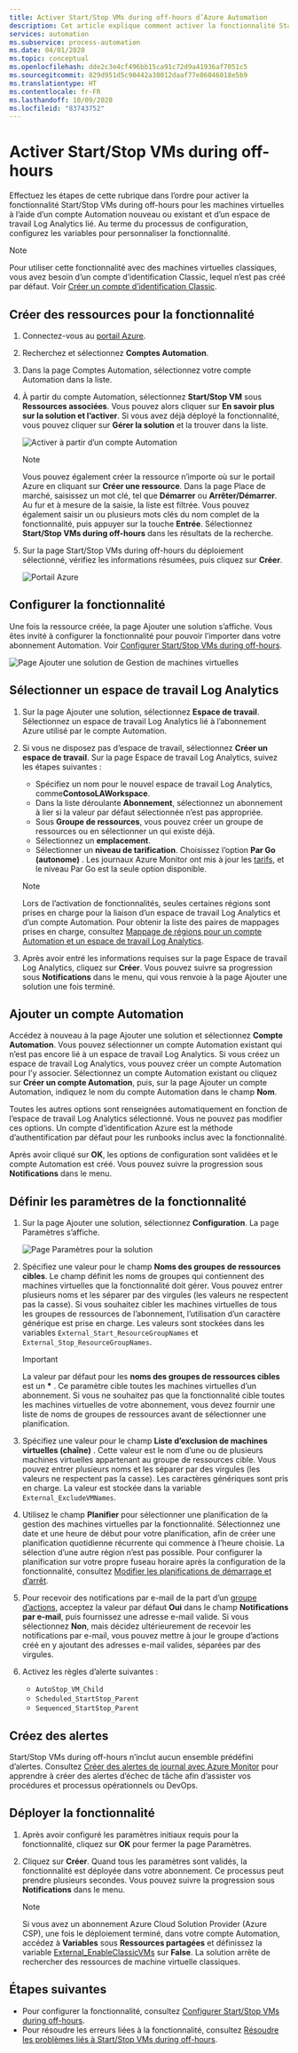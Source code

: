 ```yaml
---
title: Activer Start/Stop VMs during off-hours d’Azure Automation
description: Cet article explique comment activer la fonctionnalité Start/Stop VMs during off-hours pour vos machines virtuelles Azure.
services: automation
ms.subservice: process-automation
ms.date: 04/01/2020
ms.topic: conceptual
ms.openlocfilehash: dde2c3e4cf496bb15ca91c72d9a41936af7051c5
ms.sourcegitcommit: 829d951d5c90442a38012daaf77e86046018e5b9
ms.translationtype: HT
ms.contentlocale: fr-FR
ms.lasthandoff: 10/09/2020
ms.locfileid: "83743752"
---
```

# <a name="enable-startstop-vms-during-off-hours"></a>Activer Start/Stop VMs during off-hours

Effectuez les étapes de cette rubrique dans l’ordre pour activer la fonctionnalité Start/Stop VMs during off-hours pour les machines virtuelles à l’aide d’un compte Automation nouveau ou existant et d’un espace de travail Log Analytics lié. Au terme du processus de configuration, configurez les variables pour personnaliser la fonctionnalité.

>[!NOTE]
>Pour utiliser cette fonctionnalité avec des machines virtuelles classiques, vous avez besoin d’un compte d’identification Classic, lequel n’est pas créé par défaut. Voir [Créer un compte d’identification Classic](automation-create-standalone-account.md#create-a-classic-run-as-account).
>

## <a name="create-resources-for-the-feature"></a>Créer des ressources pour la fonctionnalité

1. Connectez-vous au [portail Azure](https://portal.azure.com).
2. Recherchez et sélectionnez **Comptes Automation**.
3. Dans la page Comptes Automation, sélectionnez votre compte Automation dans la liste.
4. À partir du compte Automation, sélectionnez **Start/Stop VM** sous **Ressources associées**. Vous pouvez alors cliquer sur **En savoir plus sur la solution et l’activer**. Si vous avez déjà déployé la fonctionnalité, vous pouvez cliquer sur **Gérer la solution** et la trouver dans la liste.

   ![Activer à partir d’un compte Automation](./media/automation-solution-vm-management/enable-from-automation-account.png)

   > [!NOTE]
   > Vous pouvez également créer la ressource n’importe où sur le portail Azure en cliquant sur **Créer une ressource**. Dans la page Place de marché, saisissez un mot clé, tel que **Démarrer** ou **Arrêter/Démarrer**. Au fur et à mesure de la saisie, la liste est filtrée. Vous pouvez également saisir un ou plusieurs mots clés du nom complet de la fonctionnalité, puis appuyer sur la touche **Entrée**. Sélectionnez **Start/Stop VMs during off-hours** dans les résultats de la recherche.

5. Sur la page Start/Stop VMs during off-hours du déploiement sélectionné, vérifiez les informations résumées, puis cliquez sur **Créer**.

   ![Portail Azure](media/automation-solution-vm-management/azure-portal-01.png)

## <a name="configure-the-feature"></a>Configurer la fonctionnalité

Une fois la ressource créée, la page Ajouter une solution s’affiche. Vous êtes invité à configurer la fonctionnalité pour pouvoir l’importer dans votre abonnement Automation. Voir [Configurer Start/Stop VMs during off-hours](automation-solution-vm-management-config.md).

   ![Page Ajouter une solution de Gestion de machines virtuelles](media/automation-solution-vm-management/azure-portal-add-solution-01.png)

## <a name="select-a-log-analytics-workspace"></a>Sélectionner un espace de travail Log Analytics

1. Sur la page Ajouter une solution, sélectionnez **Espace de travail**. Sélectionnez un espace de travail Log Analytics lié à l’abonnement Azure utilisé par le compte Automation. 

2. Si vous ne disposez pas d’espace de travail, sélectionnez **Créer un espace de travail**. Sur la page Espace de travail Log Analytics, suivez les étapes suivantes :

   - Spécifiez un nom pour le nouvel espace de travail Log Analytics, comme**ContosoLAWorkspace**.
   - Dans la liste déroulante **Abonnement**, sélectionnez un abonnement à lier si la valeur par défaut sélectionnée n’est pas appropriée.
   - Sous **Groupe de ressources**, vous pouvez créer un groupe de ressources ou en sélectionner un qui existe déjà.
   - Sélectionnez un **emplacement**.
   - Sélectionner un **niveau de tarification**. Choisissez l’option **Par Go (autonome)** . Les journaux Azure Monitor ont mis à jour les [tarifs](https://azure.microsoft.com/pricing/details/log-analytics/), et le niveau Par Go est la seule option disponible.

   > [!NOTE]
   > Lors de l’activation de fonctionnalités, seules certaines régions sont prises en charge pour la liaison d’un espace de travail Log Analytics et d’un compte Automation. Pour obtenir la liste des paires de mappages prises en charge, consultez [Mappage de régions pour un compte Automation et un espace de travail Log Analytics](how-to/region-mappings.md).

3. Après avoir entré les informations requises sur la page Espace de travail Log Analytics, cliquez sur **Créer**. Vous pouvez suivre sa progression sous **Notifications** dans le menu, qui vous renvoie à la page Ajouter une solution une fois terminé.

## <a name="add-automation-account"></a>Ajouter un compte Automation

Accédez à nouveau à la page Ajouter une solution et sélectionnez **Compte Automation**. Vous pouvez sélectionner un compte Automation existant qui n’est pas encore lié à un espace de travail Log Analytics. Si vous créez un espace de travail Log Analytics, vous pouvez créer un compte Automation pour l’y associer. Sélectionnez un compte Automation existant ou cliquez sur **Créer un compte Automation**, puis, sur la page Ajouter un compte Automation, indiquez le nom du compte Automation dans le champ **Nom**.

Toutes les autres options sont renseignées automatiquement en fonction de l’espace de travail Log Analytics sélectionné. Vous ne pouvez pas modifier ces options. Un compte d’identification Azure est la méthode d’authentification par défaut pour les runbooks inclus avec la fonctionnalité. 

Après avoir cliqué sur **OK**, les options de configuration sont validées et le compte Automation est créé. Vous pouvez suivre la progression sous **Notifications** dans le menu.

## <a name="define-feature-parameters"></a>Définir les paramètres de la fonctionnalité

1. Sur la page Ajouter une solution, sélectionnez **Configuration**. La page Paramètres s’affiche.

    ![Page Paramètres pour la solution](media/automation-solution-vm-management/azure-portal-add-solution-02.png)

2. Spécifiez une valeur pour le champ **Noms des groupes de ressources cibles**. Le champ définit les noms de groupes qui contiennent des machines virtuelles que la fonctionnalité doit gérer. Vous pouvez entrer plusieurs noms et les séparer par des virgules (les valeurs ne respectent pas la casse). Si vous souhaitez cibler les machines virtuelles de tous les groupes de ressources de l’abonnement, l’utilisation d’un caractère générique est prise en charge. Les valeurs sont stockées dans les variables `External_Start_ResourceGroupNames` et `External_Stop_ResourceGroupNames`.

    > [!IMPORTANT]
    > La valeur par défaut pour les **noms des groupes de ressources cibles** est un **&ast;** . Ce paramètre cible toutes les machines virtuelles d’un abonnement. Si vous ne souhaitez pas que la fonctionnalité cible toutes les machines virtuelles de votre abonnement, vous devez fournir une liste de noms de groupes de ressources avant de sélectionner une planification.
  
3. Spécifiez une valeur pour le champ **Liste d’exclusion de machines virtuelles (chaîne)** . Cette valeur est le nom d’une ou de plusieurs machines virtuelles appartenant au groupe de ressources cible. Vous pouvez entrer plusieurs noms et les séparer par des virgules (les valeurs ne respectent pas la casse). Les caractères génériques sont pris en charge. La valeur est stockée dans la variable `External_ExcludeVMNames`.
  
4. Utilisez le champ **Planifier** pour sélectionner une planification de la gestion des machines virtuelles par la fonctionnalité. Sélectionnez une date et une heure de début pour votre planification, afin de créer une planification quotidienne récurrente qui commence à l’heure choisie. La sélection d’une autre région n’est pas possible. Pour configurer la planification sur votre propre fuseau horaire après la configuration de la fonctionnalité, consultez [Modifier les planifications de démarrage et d’arrêt](automation-solution-vm-management-config.md#modify-the-startup-and-shutdown-schedules).

5. Pour recevoir des notifications par e-mail de la part d’un [groupe d’actions](../azure-monitor/platform/action-groups.md), acceptez la valeur par défaut **Oui** dans le champ **Notifications par e-mail**, puis fournissez une adresse e-mail valide. Si vous sélectionnez **Non**, mais décidez ultérieurement de recevoir les notifications par e-mail, vous pouvez mettre à jour le groupe d’actions créé en y ajoutant des adresses e-mail valides, séparées par des virgules. 

6. Activez les règles d’alerte suivantes :

   - `AutoStop_VM_Child`
   - `Scheduled_StartStop_Parent`
   - `Sequenced_StartStop_Parent`

## <a name="create-alerts"></a>Créez des alertes

Start/Stop VMs during off-hours n’inclut aucun ensemble prédéfini d’alertes. Consultez [Créer des alertes de journal avec Azure Monitor](../azure-monitor/platform/alerts-log.md) pour apprendre à créer des alertes d’échec de tâche afin d’assister vos procédures et processus opérationnels ou DevOps.

## <a name="deploy-the-feature"></a>Déployer la fonctionnalité

1. Après avoir configuré les paramètres initiaux requis pour la fonctionnalité, cliquez sur **OK** pour fermer la page Paramètres.

2. Cliquez sur **Créer**. Quand tous les paramètres sont validés, la fonctionnalité est déployée dans votre abonnement. Ce processus peut prendre plusieurs secondes. Vous pouvez suivre la progression sous **Notifications** dans le menu.

    > [!NOTE]
    > Si vous avez un abonnement Azure Cloud Solution Provider (Azure CSP), une fois le déploiement terminé, dans votre compte Automation, accédez à **Variables** sous **Ressources partagées** et définissez la variable [External_EnableClassicVMs](automation-solution-vm-management.md#variables) sur **False**. La solution arrête de rechercher des ressources de machine virtuelle classiques.

## <a name="next-steps"></a>Étapes suivantes

* Pour configurer la fonctionnalité, consultez [Configurer Start/Stop VMs during off-hours](automation-solution-vm-management-config.md).
* Pour résoudre les erreurs liées à la fonctionnalité, consultez [Résoudre les problèmes liés à Start/Stop VMs during off-hours](troubleshoot/start-stop-vm.md).